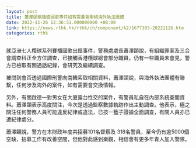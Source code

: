 ```yaml
---
layout: post
title: 蕭澤頤稱播錯國歌事件如有需要會聯絡海外執法團體
date: 2022-11-26 12:36:51.000000000 +08:00
link: https://news.rthk.hk/rthk/ch/component/k2/1677303-20221126.htm
categories: rthk
---
```


就亞洲七人欖球系列賽播國歌出錯事件，警務處處長蕭澤頣說，有組織罪案及三合會調查科正全方位調查，已接觸香港欖球總會部分職員，仍有一些職員未會見，警方已檢取有關通話紀錄，會研究及繼續調查。

被問到會否透過國際刑警向南韓索取相關資料，蕭澤頣說，與海外執法團體有聯繫，任何涉及海外的案件，如有需要會交換情報。 

另外，有關啟德一對男女在大廈露台性交的案件，有警員私自在內部系統查閱資料。蕭澤頣表示高度關注，今次是透過監察數據軌跡作出主動調查。他表示，極之關注任何警務人員可能違反紀律或違法，已按一籃子證據全面調查，有關人員亦已遭紀律處分。 

蕭澤頣說，警方在本財政年度共招募101名督察及 318名警員，至今仍有逾5000個空缺，招募工作有改善空間，但他對此感到樂觀，相信會有更多年青人加入警隊。
